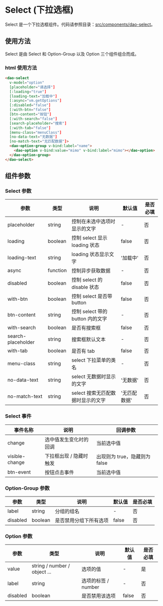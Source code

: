 # Select (下拉选框)

Select 是一个下拉选框组件。代码请参照目录：[src/components/dao-select](../src/componenets/dao-editable-table)。

## 使用方法

Select 是由 Select 和 Option-Group 以及 Option 三个组件组合而成。

### html 使用方法

```html
<dao-select 
  v-model="option"
  [placeholder="请选择"]
  [:loading="true"]
  [loading-text="加载中"]
  [:async="vm.getOptions"]
  [:disabled="false"]
  [:with-btn="false"]
  [btn-content="按钮"]
  [:with-search="false"]
  [search-placeholder="搜索"]
  [:with-tab="false"]
  [menu-class="menuClass"]
  [no-data-text="无数据"]
  [no-match-text="无匹配数据"]>
  <dao-option-group v-bind:label="name">
    <dao-option v-bind:value="mimo" v-bind:label="mimo"></dao-option>
  </dao-option-group>
</dao-select>
```

## 组件参数

### Select 参数

| 参数 | 类型 | 说明 | 默认值 | 是否必填 |
|-----|------|-----|-------|---------|
| placeholder | string | 控制在未选中选项时显示的文字 | - | 否 |
| loading |	boolean |	控制 select 显示 loading 状态 |	false | 否 |
| loading-text | string | loading 状态显示文字 | '加载中' | 否 |
| async | function | 控制异步获取数据 | - | 否 |
| disabled | boolean | 控制 select 的 disable 状态 | false | 否 |
| with-btn | boolean | 控制 select 是否带 button | false | 否 |
| btn-content | string | 控制 select 带的 button 内的文字 | - | 否 |
| with-search | boolean | 是否有搜索框 | false | 否 |
| search-placeholder | string | 搜索框默认文本 | - | 否 |
| with-tab | boolean | 是否有 tab | false | 否 |
| menu-class | string | select 下拉菜单的类名 | - | 否 |
| no-data-text | string | select 无数据时显示的文字 | '无数据' | 否 |
| no-match-text | string | select 搜索无匹配数据时显示的文字 | '无匹配数据' | 否 |

### Select 事件

| 事件名称 | 说明 | 回调参数 |
|----------|-----|---------|
| change | 选中值发生变化时的回调 | 当前选中值 |
| visible-change | 下拉框出现 / 隐藏时触发 | 出现则为 true，隐藏则为 false |
| btn-event | 按钮点击事件 | 当前选中值 |

### Option-Group 参数

| 参数 | 类型 | 说明 | 默认值 | 是否必填 |
|-----|-------|------|--------|------|
| label | string | 分组的组名 | - | 否 |
| disabled | boolean | 是否禁用分组下所有选项 | false | 否 |

### Option 参数

| 参数 | 类型 | 说明 | 默认值 | 是否必填 |
|-----|-------|------|--------|------|
| value | string / number / object ... | 选项的值 | - | 是 |
| label | string | 选项的标签 / number | - | 否 |
| disabled | boolean | 是否禁用该选项 | false | 否 |
